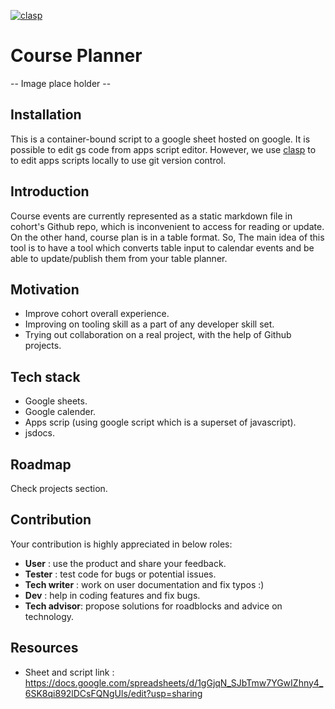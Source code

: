 [![clasp](https://img.shields.io/badge/built%20with-clasp-4285f4.svg)](https://github.com/google/clasp)
# Course Planner

-- Image place holder --
## Installation 
This is a container-bound script to a google sheet hosted on google. It is possible to edit gs code from apps script editor. However, we use [clasp](https://github.com/google/clasp) to to edit apps scripts locally to use git version control.
## Introduction
Course events are currently represented as a static markdown file in cohort's Github repo, which is inconvenient to access for reading or update. On the other hand, course plan is in a table format. So, The main idea of this tool is to have a tool which converts table input to calendar events and be able to update/publish them from your table planner. 
## Motivation
- Improve cohort overall experience.
- Improving on tooling skill as a part of any developer skill set.
- Trying out collaboration on a real project, with the help of Github projects.
## Tech stack
- Google sheets.
- Google calender.
- Apps scrip (using google script which is a superset of javascript).
- jsdocs.
## Roadmap
Check projects section.
## Contribution
Your contribution is highly appreciated in below roles:

- **User** : use the product and share your feedback.
- **Tester** : test code for bugs or potential issues.
- **Tech writer** : work on user documentation and fix typos :)
- **Dev** : help in coding features and fix bugs.
- **Tech advisor**: propose solutions for roadblocks and advice on technology.
  
## Resources

- Sheet and script link :
https://docs.google.com/spreadsheets/d/1gGjqN_SJbTmw7YGwIZhny4_6SK8qi892lDCsFQNgUls/edit?usp=sharing
